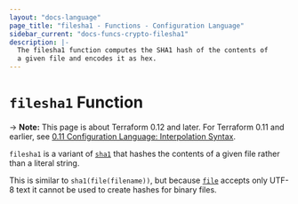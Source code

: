```yaml
---
layout: "docs-language"
page_title: "filesha1 - Functions - Configuration Language"
sidebar_current: "docs-funcs-crypto-filesha1"
description: |-
  The filesha1 function computes the SHA1 hash of the contents of
  a given file and encodes it as hex.
---
```


# `filesha1` Function

-> **Note:** This page is about Terraform 0.12 and later. For Terraform 0.11 and
earlier, see
[0.11 Configuration Language: Interpolation Syntax](../../configuration-0-11/interpolation.html).

`filesha1` is a variant of [`sha1`](./sha1.html)
that hashes the contents of a given file rather than a literal string.

This is similar to `sha1(file(filename))`, but
because [`file`](./file.html) accepts only UTF-8 text it cannot be used to
create hashes for binary files.
